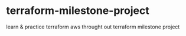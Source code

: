 # terraform-milestone-project
learn &amp; practice terraform aws throught out terraform milestone project
